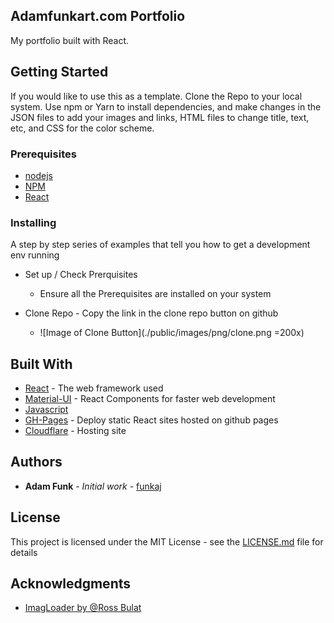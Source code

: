 ## Adamfunkart.com Portfolio

My portfolio built with React.

## Getting Started

If you would like to use this as a template. Clone the Repo to your local system. Use npm or Yarn to install dependencies, and make changes in the JSON files to add your images and links, HTML files to change title, text, etc, and CSS for the color scheme.

### Prerequisites

- [nodejs](https://nodejs.org/en/)
- [NPM](https://www.npmjs.com/)
- [React](https://reactjs.org/)

### Installing

A step by step series of examples that tell you how to get a development env running

- Set up / Check Prerquisites

  - Ensure all the Prerequisites are installed on your system

- Clone Repo - Copy the link in the clone repo button on github
  - ![Image of Clone Button](./public/images/png/clone.png =200x)

<!--
## Deployment

Coming Soon -->

## Built With

- [React](https://reactjs.org/) - The web framework used
- [Material-UI](https://material-ui.com/) - React Components for faster web development
- [Javascript](https://www.javascript.com/)
- [GH-Pages](https://www.npmjs.com/package/gh-pages) - Deploy static React sites hosted on github pages
- [Cloudflare](https://cloudflare.com/) - Hosting site

<!--
## Versioning

We use [SemVer](http://semver.org/) for versioning. For the versions available, see the [tags on this repository](https://github.com/your/project/tags). -->

## Authors

- **Adam Funk** - _Initial work_ - [funkaj](https://github.com/funkaj)

## License

This project is licensed under the MIT License - see the [LICENSE.md](LICENSE.md) file for details

## Acknowledgments

- [ImagLoader by @Ross Bulat](https://medium.com/@rossbulat/lazy-image-loading-in-react-the-full-breakdown-4026619de2df)

